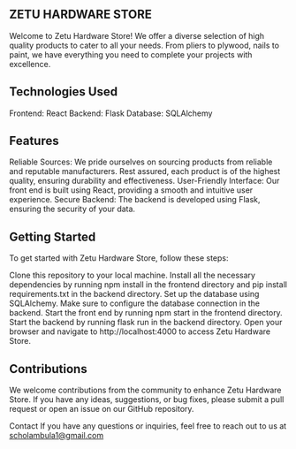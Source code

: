 ## ZETU HARDWARE STORE
Welcome to Zetu Hardware Store! We offer a diverse selection of high quality products to cater to all your needs. From pliers to plywood, nails to paint, we have everything you need to complete your projects with excellence.

## Technologies Used
Frontend: React
Backend: Flask
Database: SQLAlchemy


## Features
Reliable Sources: We pride ourselves on sourcing products from reliable and reputable manufacturers. Rest assured, each product is of the highest quality, ensuring durability and effectiveness.
User-Friendly Interface: Our front end is built using React, providing a smooth and intuitive user experience.
Secure Backend: The backend is developed using Flask, ensuring the security of your data.


## Getting Started
To get started with Zetu Hardware Store, follow these steps:

Clone this repository to your local machine.
Install all the necessary dependencies by running npm install in the frontend directory and pip install requirements.txt in the backend directory.
Set up the database using SQLAlchemy. Make sure to configure the database connection in the backend.
Start the front end by running npm start in the frontend directory.
Start the backend by running flask run in the backend directory.
Open your browser and navigate to http://localhost:4000 to access Zetu Hardware Store.

## Contributions
We welcome contributions from the community to enhance Zetu Hardware Store. If you have any ideas, suggestions, or bug fixes, please submit a pull request or open an issue on our GitHub repository.

Contact
If you have any questions or inquiries, feel free to reach out to us at scholambula1@gmail.com
